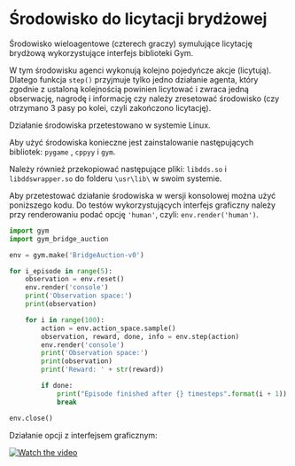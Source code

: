 # Środowisko do licytacji brydżowej

Środowisko wieloagentowe (czterech graczy) symulujące licytację brydżową wykorzystujące interfejs biblioteki Gym.

W tym środowisku agenci wykonują kolejno pojedyńcze akcje (licytują). Dlatego funkcja `step()` przyjmuje tylko jedno działanie agenta, który zgodnie z ustaloną kolejnością powinien licytować i zwraca jedną obserwację, nagrodę i informację czy należy zresetować środowisko (czy otrzymano 3 pasy po kolei, czyli zakończono licytację). 

Działanie środowiska przetestowano w systemie Linux.

Aby użyć środowiska konieczne jest zainstalowanie następujących bibliotek: `pygame` , `cppyy` i `gym`.

Należy również przekopiować następujące pliki: `libdds.so` i `libddswrapper.so` do folderu `\usr\lib\` w swoim systemie.

Aby przetestować działanie środowiska w wersji konsolowej można użyć poniższego kodu. Do testów wykorzystujących interfejs graficzny należy przy renderowaniu podać opcję `'human'`, czyli: `env.render('human')`.

```python
import gym
import gym_bridge_auction

env = gym.make('BridgeAuction-v0')

for i_episode in range(5):
    observation = env.reset()
    env.render('console')
    print('Observation space:')
    print(observation)

    for i in range(100):
        action = env.action_space.sample()
        observation, reward, done, info = env.step(action)
        env.render('console')
        print('Observation space:')
        print(observation)
        print('Reward: ' + str(reward))

        if done:
            print("Episode finished after {} timesteps".format(i + 1))
            break

env.close()
```

Działanie opcji z interfejsem graficznym:

[![Watch the video](https://i.imgur.com/058RZlw.jpg)](https://youtu.be/DybSAue5bYY)  
